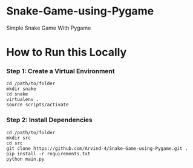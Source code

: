 # Snake-Game-using-Pygame

Simple Snake Game With Pygame

# How to Run this Locally

### Step 1: Create a Virtual Environment
```
cd /path/to/folder
mkdir snake
cd snake
virtualenv .
source scripts/activate
```

### Step 2: Install Dependencies
```
cd /path/to/folder
mkdir src
cd src
git clone https://github.com/Arvind-4/Snake-Game-using-Pygame.git .
pip install -r requirements.txt
python main.py
```
